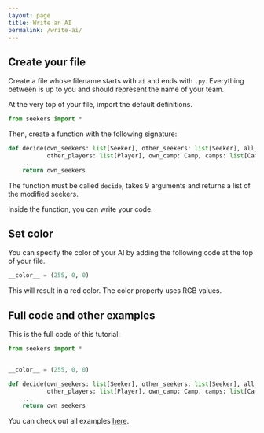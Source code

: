 ```yaml
---
layout: page
title: Write an AI
permalink: /write-ai/
---
```


## Create your file

Create a file whose filename starts with `ai` and ends with `.py`. Everything between is up to you and should represent the name of your team.

At the very top of your file, import the default definitions.

```py
from seekers import *
```

Then, create a function with the following signature:

```py
def decide(own_seekers: list[Seeker], other_seekers: list[Seeker], all_seekers: list[Seeker], goals: list[Goal],
           other_players: list[Player], own_camp: Camp, camps: list[Camp], world: World, passed_time: float):
    ...
    return own_seekers
```

The function must be called `decide`, takes 9 arguments and returns a list of the modified seekers.

Inside the function, you can write your code.

## Set color

You can specify the color of your AI by adding the following code at the top of your file.

```py
__color__ = (255, 0, 0)
```

This will result in a red color. The color property uses RGB values.

## Full code and other examples

This is the full code of this tutorial:

```py
from seekers import *


__color__ = (255, 0, 0)

def decide(own_seekers: list[Seeker], other_seekers: list[Seeker], all_seekers: list[Seeker], goals: list[Goal],
           other_players: list[Player], own_camp: Camp, camps: list[Camp], world: World, passed_time: float):
    ...
    return own_seekers
```

You can check out all examples [here](https://github.com/seekers-dev/seekers-py/tree/master/examples).
